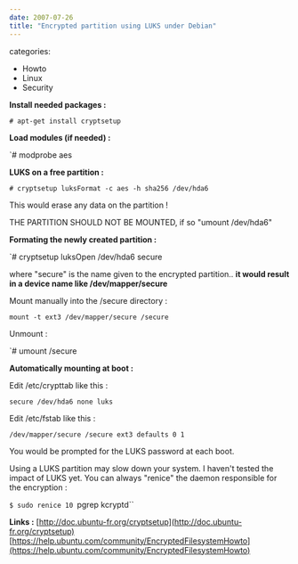```yaml
---
date: 2007-07-26
title: "Encrypted partition using LUKS under Debian"
---
```








categories:
- Howto
- Linux
- Security


**Install needed packages :**

`# apt-get install cryptsetup`

**Load modules (if needed) :**

`# modprobe aes

**LUKS on a free partition :**

`# cryptsetup luksFormat -c aes -h sha256 /dev/hda6`

This would erase any data on the partition !

THE PARTITION SHOULD NOT BE MOUNTED, if so "umount /dev/hda6"

**Formating the newly created partition :**

`# cryptsetup luksOpen /dev/hda6 secure

where "secure" is the name given to the encrypted partition.. **it would result in a device name like /dev/mapper/secure**

Mount manually into the /secure directory :

`mount -t ext3 /dev/mapper/secure /secure`

Unmount :

`# umount /secure

**Automatically mounting at boot :**

Edit /etc/crypttab like this : 

`secure /dev/hda6 none luks`

Edit /etc/fstab like this :

`/dev/mapper/secure /secure ext3 defaults 0 1`

You would be prompted for the LUKS password at each boot.

Using a LUKS partition may slow down your system. I haven't tested the impact of LUKS yet. You can always "renice" the daemon responsible for the encryption :

`$ sudo renice 10 `pgrep kcryptd``

**Links :**
[http://doc.ubuntu-fr.org/cryptsetup](http://doc.ubuntu-fr.org/cryptsetup)
[https://help.ubuntu.com/community/EncryptedFilesystemHowto](https://help.ubuntu.com/community/EncryptedFilesystemHowto)


